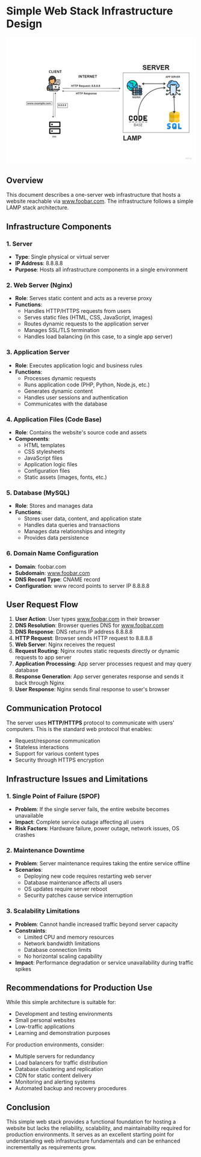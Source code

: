 # Simple Web Stack Infrastructure Design
![Simple Web Stack Infrastructure](single_server.jpeg)
## Overview
This document describes a one-server web infrastructure that hosts a website reachable via www.foobar.com. The infrastructure follows a simple LAMP stack architecture.

## Infrastructure Components

### 1. Server
- **Type**: Single physical or virtual server
- **IP Address**: 8.8.8.8
- **Purpose**: Hosts all infrastructure components in a single environment

### 2. Web Server (Nginx)
- **Role**: Serves static content and acts as a reverse proxy
- **Functions**:
  - Handles HTTP/HTTPS requests from users
  - Serves static files (HTML, CSS, JavaScript, images)
  - Routes dynamic requests to the application server
  - Manages SSL/TLS termination
  - Handles load balancing (in this case, to a single app server)

### 3. Application Server
- **Role**: Executes application logic and business rules
- **Functions**:
  - Processes dynamic requests
  - Runs application code (PHP, Python, Node.js, etc.)
  - Generates dynamic content
  - Handles user sessions and authentication
  - Communicates with the database

### 4. Application Files (Code Base)
- **Role**: Contains the website's source code and assets
- **Components**:
  - HTML templates
  - CSS stylesheets
  - JavaScript files
  - Application logic files
  - Configuration files
  - Static assets (images, fonts, etc.)

### 5. Database (MySQL)
- **Role**: Stores and manages data
- **Functions**:
  - Stores user data, content, and application state
  - Handles data queries and transactions
  - Manages data relationships and integrity
  - Provides data persistence

### 6. Domain Name Configuration
- **Domain**: foobar.com
- **Subdomain**: www.foobar.com
- **DNS Record Type**: CNAME record
- **Configuration**: www record points to server IP 8.8.8.8

## User Request Flow

1. **User Action**: User types www.foobar.com in their browser
2. **DNS Resolution**: Browser queries DNS for www.foobar.com
3. **DNS Response**: DNS returns IP address 8.8.8.8
4. **HTTP Request**: Browser sends HTTP request to 8.8.8.8
5. **Web Server**: Nginx receives the request
6. **Request Routing**: Nginx routes static requests directly or dynamic requests to app server
7. **Application Processing**: App server processes request and may query database
8. **Response Generation**: App server generates response and sends it back through Nginx
9. **User Response**: Nginx sends final response to user's browser

## Communication Protocol
The server uses **HTTP/HTTPS** protocol to communicate with users' computers. This is the standard web protocol that enables:
- Request/response communication
- Stateless interactions
- Support for various content types
- Security through HTTPS encryption

## Infrastructure Issues and Limitations

### 1. Single Point of Failure (SPOF)
- **Problem**: If the single server fails, the entire website becomes unavailable
- **Impact**: Complete service outage affecting all users
- **Risk Factors**: Hardware failure, power outage, network issues, OS crashes

### 2. Maintenance Downtime
- **Problem**: Server maintenance requires taking the entire service offline
- **Scenarios**:
  - Deploying new code requires restarting web server
  - Database maintenance affects all users
  - OS updates require server reboot
  - Security patches cause service interruption

### 3. Scalability Limitations
- **Problem**: Cannot handle increased traffic beyond server capacity
- **Constraints**:
  - Limited CPU and memory resources
  - Network bandwidth limitations
  - Database connection limits
  - No horizontal scaling capability
- **Impact**: Performance degradation or service unavailability during traffic spikes

## Recommendations for Production Use

While this simple architecture is suitable for:
- Development and testing environments
- Small personal websites
- Low-traffic applications
- Learning and demonstration purposes

For production environments, consider:
- Multiple servers for redundancy
- Load balancers for traffic distribution
- Database clustering and replication
- CDN for static content delivery
- Monitoring and alerting systems
- Automated backup and recovery procedures

## Conclusion

This simple web stack provides a functional foundation for hosting a website but lacks the reliability, scalability, and maintainability required for production environments. It serves as an excellent starting point for understanding web infrastructure fundamentals and can be enhanced incrementally as requirements grow.
